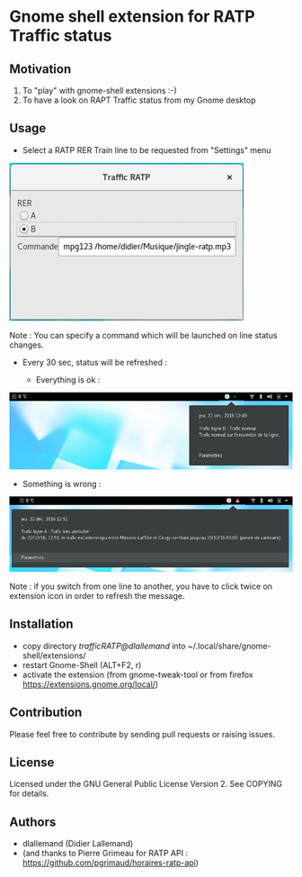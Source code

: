 # Gnome shell extension for RATP Traffic status

## Motivation

<ol>
<li>To "play" with gnome-shell extensions :-) </li>
<li>To have a look on RAPT Traffic status from my Gnome desktop</li>
</ol>

## Usage

* Select a RATP RER Train line to be requested from "Settings" menu

 ![Settings](settings.jpg)

Note : You can specify a command which will be launched on line status changes.

* Every 30 sec, status will be refreshed :

  * Everything is ok :

![Example 1](exemple1.jpg)

  * Something is wrong :

![Example 2](exemple2.jpg)

Note : if you switch from one line to another, you have to click twice on extension icon in order to refresh the message.


## Installation


- copy directory _trafficRATP@dlallemand_ into  ~/.local/share/gnome-shell/extensions/
- restart Gnome-Shell (ALT+F2, r)
- activate the extension (from gnome-tweak-tool or from firefox https://extensions.gnome.org/local/)


## Contribution

Please feel free to contribute by sending pull requests or raising issues.

## License

Licensed under the GNU General Public License Version 2. See COPYING for details.

## Authors

- dlallemand (Didier Lallemand)
- (and thanks to Pierre Grimeau for RATP API : https://github.com/pgrimaud/horaires-ratp-api)
